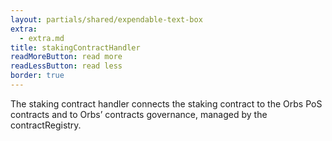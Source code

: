 ```yaml
---
layout: partials/shared/expendable-text-box
extra:
  - extra.md
title: stakingContractHandler
readMoreButton: read more
readLessButton: read less
border: true
---
```


The staking contract handler connects the staking contract to the Orbs PoS contracts and to Orbs’ contracts governance, managed by the contractRegistry.
